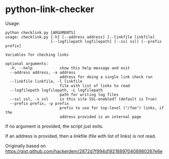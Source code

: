 # python-link-checker

Usage:
```
python checklink.py [ARGUMENTS]
usage: checklink.py [-h] [--address address] [--linkfile linkfile]
                    [--logfilepath logfilepath] [--ssl ssl] [--prefix prefix]

Variables for checking links

optional arguments:
  -h, --help            show this help message and exit
  --address address, -a address
                        address for doing a single link check run
  --linkfile linkfile, -l linkfile
                        file with list of links to read
  --logfilepath logfilepath, -L logfilepath
                        path for writing log files
  --ssl ssl, -s ssl     is this site SSL-enabled? (default is True)
  --prefix prefix, -p prefix
                        prefix to use for top-level ("/foo") links, if the
                        address provided is an internal page
```

If no argument is provided, the script just exits.

If an address is provided, then a linkfile (file with list of links) is not read.

Originally based on https://gist.github.com/hackerdem/2872d7f994d192188970408980267e6e
